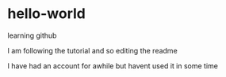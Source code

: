 # hello-world
learning github

I am following the tutorial and so editing the readme

I have had an account for awhile but havent used it in some time

